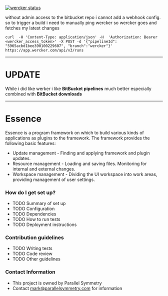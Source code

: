 [![wercker status](https://app.wercker.com/status/0ee80f05342e6771985269dae3174e09/s/ "wercker status")](https://app.wercker.com/project/byKey/0ee80f05342e6771985269dae3174e09)

without admin access to the bitbucket repo i cannot add a webhook config. so to trigger a build i need to manually ping wercker so wercker goes and fetches my latest changes

    curl  -H 'Content-Type: application/json' -H  'Authorization: Bearer <wercker_access_token>' -X POST -d '{"pipelineId": "5965acbd1bee390100229607", "branch":"wercker"}' https://app.wercker.com/api/v3/runs

-----

# UPDATE #

While i did like werker i like **BitBucket pipelines** much better especially combined with **BitBucket downloads**

-----

# Essence #

Essence is a program framework on which to build various kinds of 
applications as plugins to the framework. The framework provides
the following basic features:

* Update management - Finding and applying framework and plugin updates.
* Resource management - Loading and saving files. Monitoring for internal 
  and external changes.
* Workspace management - Dividing the UI workspace into work areas, 
  providing management of user settings.

### How do I get set up? ###

* TODO Summary of set up
* TODO Configuration
* TODO Dependencies
* TODO How to run tests
* TODO Deployment instructions

### Contribution guidelines ###

* TODO Writing tests
* TODO Code review
* TODO Other guidelines

### Contact Information ###

* This project is owned by Parallel Symmetry
* Contact mark@parallelsymmetry.com for information
